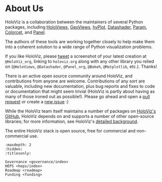 # About Us

HoloViz is a collaboration between the maintainers of several Python packages, including [HoloViews](http://holoviews.org), [GeoViews](http://geoviews.org), [hvPlot](https://hvplot.pyviz.org), [Datashader](http://datashader.org), [Param](https://param.pyviz.org), [Colorcet](https://colorcet.pyviz.org), and [Panel](https://panel.pyviz.org).

The authors of these tools are working together closely to help make them into a coherent solution to a wide range of Python visualization problems.

If you like HoloViz, please [tweet](http://twitter.com) a screenshot of your latest creation at `@HoloViz_org`, linking to `holoviz.org` along with any other library you relied on (`@HoloViews`, `@Datashader`, `@Panel_org`, `@Bokeh`, `@Matplotlib`, etc.). Thanks!

There is an active open source community around HoloViz, and contributions from anyone are welcome. Contributions of any sort are valuable, including new documentation, plus bug reports and fixes to code or documentation that might seem trivial (HoloViz is partly about having as many of those ironed out as possible!). Please go ahead and open a [pull request](https://guides.github.com/activities/forking/) or create a [new issue](https://github.com/holoviz/holoviz/issues/new) :)

While the HoloViz team itself maintains a number of packages on [HoloViz's GitHub](https://github.com/holoviz), HoloViz depends on and supports a number of other open-source libraries; for more information, see HoloViz's [detailed background](background.html).

The entire HoloViz stack is open source, free for commercial and non-commercial use.


```{toctree}
:maxdepth: 2
:hidden:
:titlesonly:

Governance <governance/index>
HEPS <heps/index>
Roadmap <roadmap>
Funding <funding>